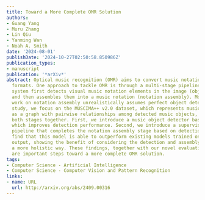 ```yaml
---
title: Toward a More Complete OMR Solution
authors:
- Guang Yang
- Muru Zhang
- Lin Qiu
- Yanming Wan
- Noah A. Smith
date: '2024-08-01'
publishDate: '2024-10-27T02:50:58.850986Z'
publication_types:
- manuscript
publication: '*arXiv*'
abstract: Optical music recognition (OMR) aims to convert music notation into digital
  formats. One approach to tackle OMR is through a multi-stage pipeline, where the
  system first detects visual music notation elements in the image (object detection)
  and then assembles them into a music notation (notation assembly). Most previous
  work on notation assembly unrealistically assumes perfect object detection. In this
  study, we focus on the MUSCIMA++ v2.0 dataset, which represents musical notation
  as a graph with pairwise relationships among detected music objects, and we consider
  both stages together. First, we introduce a music object detector based on YOLOv8,
  which improves detection performance. Second, we introduce a supervised training
  pipeline that completes the notation assembly stage based on detection output. We
  find that this model is able to outperform existing models trained on perfect detection
  output, showing the benefit of considering the detection and assembly stages in
  a more holistic way. These findings, together with our novel evaluation metric,
  are important steps toward a more complete OMR solution.
tags:
- Computer Science - Artificial Intelligence
- Computer Science - Computer Vision and Pattern Recognition
links:
- name: URL
  url: http://arxiv.org/abs/2409.00316
---
```

